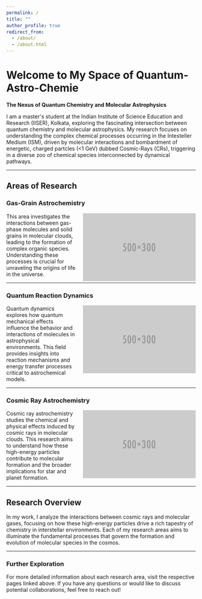 ```yaml
---
permalink: /
title: ""
author_profile: true
redirect_from: 
  - /about/
  - /about.html
---
```


# Welcome to My Space of Quantum-Astro-Chemie

**The Nexus of Quantum Chemistry and Molecular Astrophysics**

I am a master's student at the Indian Institute of Science Education and Research (IISER), Kolkata, exploring the fascinating intersection between quantum chemistry and molecular astrophysics. My research focuses on understanding the complex chemical processes occurring in the Intesteller Medium (ISM), driven by molecular interactions and bombardment of energetic, charged partcles (<1 GeV) dubbed Cosmic-Rays (CRs), triggering in a diverse zoo of chemical species interconnected by dynamical pathways.

---

## Areas of Research

### Gas-Grain Astrochemistry

<img src="/images/500x300.png" alt="Gas-Grain Astrochemistry" style="width: 300px; height: auto; float: right; margin-left: 20px;"/>

This area investigates the interactions between gas-phase molecules and solid grains in molecular clouds, leading to the formation of complex organic species. Understanding these processes is crucial for unraveling the origins of life in the universe.

---

### Quantum Reaction Dynamics

<img src="/images/500x300.png" alt="Quantum Dynamics" style="width: 300px; height: auto; float: right; margin-left: 20px;"/>

Quantum dynamics explores how quantum mechanical effects influence the behavior and interactions of molecules in astrophysical environments. This field provides insights into reaction mechanisms and energy transfer processes critical to astrochemical models.

---

### Cosmic Ray Astrochemistry

<img src="/images/500x300.png" alt="Cosmic Ray Astrochemistry" style="width: 300px; height: auto; float: right; margin-left: 20px;"/>

Cosmic ray astrochemistry studies the chemical and physical effects induced by cosmic rays in molecular clouds. This research aims to understand how these high-energy particles contribute to molecular formation and the broader implications for star and planet formation.

---

## Research Overview

In my work, I analyze the interactions between cosmic rays and molecular gases, focusing on how these high-energy particles drive a rich tapestry of chemistry in interstellar environments. Each of my research areas aims to illuminate the fundamental processes that govern the formation and evolution of molecular species in the cosmos.

---

### Further Exploration
For more detailed information about each research area, visit the respective pages linked above. If you have any questions or would like to discuss potential collaborations, feel free to reach out!
